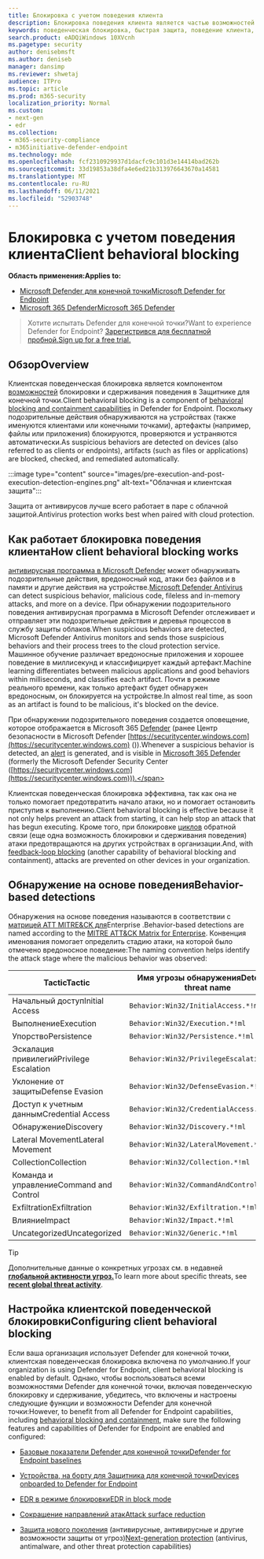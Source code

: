 ```yaml
---
title: Блокировка с учетом поведения клиента
description: Блокировка поведения клиента является частью возможностей поведенческой блокировки и сдерживания в Microsoft Defender for Endpoint
keywords: поведенческая блокировка, быстрая защита, поведение клиента, Microsoft Defender для endpoint
search.product: eADQiWindows 10XVcnh
ms.pagetype: security
author: denisebmsft
ms.author: deniseb
manager: dansimp
ms.reviewer: shwetaj
audience: ITPro
ms.topic: article
ms.prod: m365-security
localization_priority: Normal
ms.custom:
- next-gen
- edr
ms.collection:
- m365-security-compliance
- m365initiative-defender-endpoint
ms.technology: mde
ms.openlocfilehash: fcf2310929937d1dacfc9c101d3e14414bad262b
ms.sourcegitcommit: 33d19853a38dfa4e6ed21b313976643670a14581
ms.translationtype: MT
ms.contentlocale: ru-RU
ms.lasthandoff: 06/11/2021
ms.locfileid: "52903748"
---
```

# <a name="client-behavioral-blocking"></a><span data-ttu-id="de723-104">Блокировка с учетом поведения клиента</span><span class="sxs-lookup"><span data-stu-id="de723-104">Client behavioral blocking</span></span>

<span data-ttu-id="de723-105">**Область применения:**</span><span class="sxs-lookup"><span data-stu-id="de723-105">**Applies to:**</span></span>
- [<span data-ttu-id="de723-106">Microsoft Defender для конечной точки</span><span class="sxs-lookup"><span data-stu-id="de723-106">Microsoft Defender for Endpoint</span></span>](https://go.microsoft.com/fwlink/p/?linkid=2154037)
- [<span data-ttu-id="de723-107">Microsoft 365 Defender</span><span class="sxs-lookup"><span data-stu-id="de723-107">Microsoft 365 Defender</span></span>](https://go.microsoft.com/fwlink/?linkid=2118804)

> <span data-ttu-id="de723-108">Хотите испытать Defender для конечной точки?</span><span class="sxs-lookup"><span data-stu-id="de723-108">Want to experience Defender for Endpoint?</span></span> [<span data-ttu-id="de723-109">Зарегистрився для бесплатной пробной.</span><span class="sxs-lookup"><span data-stu-id="de723-109">Sign up for a free trial.</span></span>](https://www.microsoft.com/microsoft-365/windows/microsoft-defender-atp?ocid=docs-wdatp-assignaccess-abovefoldlink)

## <a name="overview"></a><span data-ttu-id="de723-110">Обзор</span><span class="sxs-lookup"><span data-stu-id="de723-110">Overview</span></span>

<span data-ttu-id="de723-111">Клиентская поведенческая блокировка является компонентом [возможностей](behavioral-blocking-containment.md) блокировки и сдерживания поведения в Защитнике для конечной точки.</span><span class="sxs-lookup"><span data-stu-id="de723-111">Client behavioral blocking is a component of [behavioral blocking and containment capabilities](behavioral-blocking-containment.md) in Defender for Endpoint.</span></span> <span data-ttu-id="de723-112">Поскольку подозрительные действия обнаруживаются на устройствах (также именуются клиентами или конечными точками), артефакты (например, файлы или приложения) блокируются, проверяются и устраняются автоматически.</span><span class="sxs-lookup"><span data-stu-id="de723-112">As suspicious behaviors are detected on devices (also referred to as clients or endpoints), artifacts (such as files or applications) are blocked, checked, and remediated automatically.</span></span> 

:::image type="content" source="images/pre-execution-and-post-execution-detection-engines.png" alt-text="Облачная и клиентская защита":::

<span data-ttu-id="de723-114">Защита от антивирусов лучше всего работает в паре с облачной защитой.</span><span class="sxs-lookup"><span data-stu-id="de723-114">Antivirus protection works best when paired with cloud protection.</span></span>

## <a name="how-client-behavioral-blocking-works"></a><span data-ttu-id="de723-115">Как работает блокировка поведения клиента</span><span class="sxs-lookup"><span data-stu-id="de723-115">How client behavioral blocking works</span></span>

<span data-ttu-id="de723-116">[антивирусная программа в Microsoft Defender](microsoft-defender-antivirus-in-windows-10.md) может обнаруживать подозрительные действия, вредоносный код, атаки без файлов и в памяти и другие действия на устройстве.</span><span class="sxs-lookup"><span data-stu-id="de723-116">[Microsoft Defender Antivirus](microsoft-defender-antivirus-in-windows-10.md) can detect suspicious behavior, malicious code, fileless and in-memory attacks, and more on a device.</span></span> <span data-ttu-id="de723-117">При обнаружении подозрительного поведения антивирусная программа в Microsoft Defender отслеживает и отправляет эти подозрительные действия и деревья процессов в службу защиты облаков.</span><span class="sxs-lookup"><span data-stu-id="de723-117">When suspicious behaviors are detected, Microsoft Defender Antivirus monitors and sends those suspicious behaviors and their process trees to the cloud protection service.</span></span> <span data-ttu-id="de723-118">Машинное обучение различает вредоносные приложения и хорошее поведение в миллисекунд и классифицирует каждый артефакт.</span><span class="sxs-lookup"><span data-stu-id="de723-118">Machine learning differentiates between malicious applications and good behaviors within milliseconds, and classifies each artifact.</span></span> <span data-ttu-id="de723-119">Почти в режиме реального времени, как только артефакт будет обнаружен вредоносным, он блокируется на устройстве.</span><span class="sxs-lookup"><span data-stu-id="de723-119">In almost real time, as soon as an artifact is found to be malicious, it's blocked on the device.</span></span> 

<span data-ttu-id="de723-120">При обнаружении подозрительного [](alerts-queue.md) поведения создается оповещение, которое отображается в Microsoft 365 [Defender](microsoft-defender-security-center.md) (ранее Центр безопасности в Microsoft Defender [https://securitycenter.windows.com](https://securitycenter.windows.com) ()).</span><span class="sxs-lookup"><span data-stu-id="de723-120">Whenever a suspicious behavior is detected, an [alert](alerts-queue.md) is generated, and is visible in [Microsoft 365 Defender](microsoft-defender-security-center.md) (formerly the Microsoft Defender Security Center ([https://securitycenter.windows.com](https://securitycenter.windows.com))).</span></span>

<span data-ttu-id="de723-121">Клиентская поведенческая блокировка эффективна, так как она не только помогает предотвратить начало атаки, но и помогает остановить приступив к выполнению.</span><span class="sxs-lookup"><span data-stu-id="de723-121">Client behavioral blocking is effective because it not only helps prevent an attack from starting, it can help stop an attack that has begun executing.</span></span> <span data-ttu-id="de723-122">Кроме того, при блокировке [циклов](feedback-loop-blocking.md) обратной связи (еще одна возможность блокировки и сдерживания поведения) атаки предотвращаются на других устройствах в организации.</span><span class="sxs-lookup"><span data-stu-id="de723-122">And, with [feedback-loop blocking](feedback-loop-blocking.md) (another capability of behavioral blocking and containment), attacks are prevented on other devices in your organization.</span></span>

## <a name="behavior-based-detections"></a><span data-ttu-id="de723-123">Обнаружение на основе поведения</span><span class="sxs-lookup"><span data-stu-id="de723-123">Behavior-based detections</span></span>

<span data-ttu-id="de723-124">Обнаружения на основе поведения называются в соответствии с [матрицей ATT MITRE&CK для](https://attack.mitre.org/matrices/enterprise)Enterprise .</span><span class="sxs-lookup"><span data-stu-id="de723-124">Behavior-based detections are named according to the [MITRE ATT&CK Matrix for Enterprise](https://attack.mitre.org/matrices/enterprise).</span></span> <span data-ttu-id="de723-125">Конвенция именования помогает определить стадию атаки, на которой было отмечено вредоносное поведение:</span><span class="sxs-lookup"><span data-stu-id="de723-125">The naming convention helps identify the attack stage where the malicious behavior was observed:</span></span>


|<span data-ttu-id="de723-126">Tactic</span><span class="sxs-lookup"><span data-stu-id="de723-126">Tactic</span></span> |   <span data-ttu-id="de723-127">Имя угрозы обнаружения</span><span class="sxs-lookup"><span data-stu-id="de723-127">Detection threat name</span></span> |
|----|----|
|<span data-ttu-id="de723-128">Начальный доступ</span><span class="sxs-lookup"><span data-stu-id="de723-128">Initial Access</span></span> | `Behavior:Win32/InitialAccess.*!ml` |
|<span data-ttu-id="de723-129">Выполнение</span><span class="sxs-lookup"><span data-stu-id="de723-129">Execution</span></span>  | `Behavior:Win32/Execution.*!ml` |
|<span data-ttu-id="de723-130">Упорство</span><span class="sxs-lookup"><span data-stu-id="de723-130">Persistence</span></span>    | `Behavior:Win32/Persistence.*!ml` |
|<span data-ttu-id="de723-131">Эскалация привилегий</span><span class="sxs-lookup"><span data-stu-id="de723-131">Privilege Escalation</span></span>   | `Behavior:Win32/PrivilegeEscalation.*!ml` |
|<span data-ttu-id="de723-132">Уклонение от защиты</span><span class="sxs-lookup"><span data-stu-id="de723-132">Defense Evasion</span></span>    | `Behavior:Win32/DefenseEvasion.*!ml` |
|<span data-ttu-id="de723-133">Доступ к учетным данным</span><span class="sxs-lookup"><span data-stu-id="de723-133">Credential Access</span></span>  | `Behavior:Win32/CredentialAccess.*!ml` |
|<span data-ttu-id="de723-134">Обнаружение</span><span class="sxs-lookup"><span data-stu-id="de723-134">Discovery</span></span>  | `Behavior:Win32/Discovery.*!ml` |
|<span data-ttu-id="de723-135">Lateral Movement</span><span class="sxs-lookup"><span data-stu-id="de723-135">Lateral Movement</span></span> | `Behavior:Win32/LateralMovement.*!ml` |
|<span data-ttu-id="de723-136">Collection</span><span class="sxs-lookup"><span data-stu-id="de723-136">Collection</span></span> |   `Behavior:Win32/Collection.*!ml` |
|<span data-ttu-id="de723-137">Команда и управление</span><span class="sxs-lookup"><span data-stu-id="de723-137">Command and Control</span></span> | `Behavior:Win32/CommandAndControl.*!ml` |
|<span data-ttu-id="de723-138">Exfiltration</span><span class="sxs-lookup"><span data-stu-id="de723-138">Exfiltration</span></span>   | `Behavior:Win32/Exfiltration.*!ml` |
|<span data-ttu-id="de723-139">Влияние</span><span class="sxs-lookup"><span data-stu-id="de723-139">Impact</span></span> | `Behavior:Win32/Impact.*!ml` |
|<span data-ttu-id="de723-140">Uncategorized</span><span class="sxs-lookup"><span data-stu-id="de723-140">Uncategorized</span></span>  | `Behavior:Win32/Generic.*!ml` |

> [!TIP]
> <span data-ttu-id="de723-141">Дополнительные данные о конкретных угрозах см. в недавней **[глобальной активности угроз.](https://www.microsoft.com/wdsi/threats)**</span><span class="sxs-lookup"><span data-stu-id="de723-141">To learn more about specific threats, see **[recent global threat activity](https://www.microsoft.com/wdsi/threats)**.</span></span>


## <a name="configuring-client-behavioral-blocking"></a><span data-ttu-id="de723-142">Настройка клиентской поведенческой блокировки</span><span class="sxs-lookup"><span data-stu-id="de723-142">Configuring client behavioral blocking</span></span>

<span data-ttu-id="de723-143">Если ваша организация использует Defender для конечной точки, клиентская поведенческая блокировка включена по умолчанию.</span><span class="sxs-lookup"><span data-stu-id="de723-143">If your organization is using Defender for Endpoint, client behavioral blocking is enabled by default.</span></span> <span data-ttu-id="de723-144">Однако, чтобы воспользоваться всеми возможностями Defender для [](behavioral-blocking-containment.md)конечной точки, включая поведенческую блокировку и сдерживание, убедитесь, что включены и настроены следующие функции и возможности Defender для конечной точки:</span><span class="sxs-lookup"><span data-stu-id="de723-144">However, to benefit from all Defender for Endpoint capabilities, including [behavioral blocking and containment](behavioral-blocking-containment.md), make sure the following features and capabilities of Defender for Endpoint are enabled and configured:</span></span>

- [<span data-ttu-id="de723-145">Базовые показатели Defender для конечной точки</span><span class="sxs-lookup"><span data-stu-id="de723-145">Defender for Endpoint baselines</span></span>](configure-machines-security-baseline.md)

- [<span data-ttu-id="de723-146">Устройства, на борту для Защитника для конечной точки</span><span class="sxs-lookup"><span data-stu-id="de723-146">Devices onboarded to Defender for Endpoint</span></span>](onboard-configure.md)

- [<span data-ttu-id="de723-147">EDR в режиме блокировки</span><span class="sxs-lookup"><span data-stu-id="de723-147">EDR in block mode</span></span>](edr-in-block-mode.md)

- [<span data-ttu-id="de723-148">Сокращение направлений атак</span><span class="sxs-lookup"><span data-stu-id="de723-148">Attack surface reduction</span></span>](attack-surface-reduction.md)

- <span data-ttu-id="de723-149">[Защита нового поколения](configure-microsoft-defender-antivirus-features.md) (антивирусные, антивирусные и другие возможности защиты от угроз)</span><span class="sxs-lookup"><span data-stu-id="de723-149">[Next-generation protection](configure-microsoft-defender-antivirus-features.md) (antivirus, antimalware, and other threat protection capabilities)</span></span>

